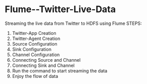 # Flume--Twitter-Live-Data
Streaming the live data from Twitter to HDFS using Flume
STEPS:
 1) Twitter-App Creation
 2) Twitter-Agent Creation
 3) Source Configuration
 4) Sink Configuration
 5) Channel Configuration
 6) Connecting Source and Channel
 7) Connecting Sink and Channel
 8) Run the command to start streaming the data
 9) Enjoy the flow of data
